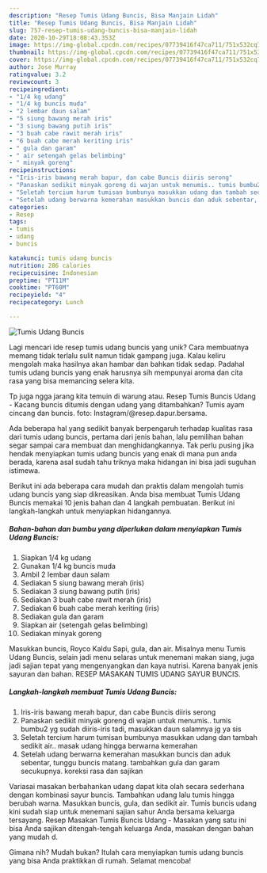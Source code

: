 ```yaml
---
description: "Resep Tumis Udang Buncis, Bisa Manjain Lidah"
title: "Resep Tumis Udang Buncis, Bisa Manjain Lidah"
slug: 757-resep-tumis-udang-buncis-bisa-manjain-lidah
date: 2020-10-29T18:08:43.353Z
image: https://img-global.cpcdn.com/recipes/07739416f47ca711/751x532cq70/tumis-udang-buncis-foto-resep-utama.jpg
thumbnail: https://img-global.cpcdn.com/recipes/07739416f47ca711/751x532cq70/tumis-udang-buncis-foto-resep-utama.jpg
cover: https://img-global.cpcdn.com/recipes/07739416f47ca711/751x532cq70/tumis-udang-buncis-foto-resep-utama.jpg
author: Jose Murray
ratingvalue: 3.2
reviewcount: 3
recipeingredient:
- "1/4 kg udang"
- "1/4 kg buncis muda"
- "2 lembar daun salam"
- "5 siung bawang merah iris"
- "3 siung bawang putih iris"
- "3 buah cabe rawit merah iris"
- "6 buah cabe merah keriting iris"
- " gula dan garam"
- " air setengah gelas belimbing"
- " minyak goreng"
recipeinstructions:
- "Iris-iris bawang merah bapur, dan cabe Buncis diiris serong"
- "Panaskan sedikit minyak goreng di wajan untuk menumis.. tumis bumbu2 yg sudah diiris-iris tadi, masukkan daun salamnya jg ya sis"
- "Seletah tercium harum tumisan bumbunya masukkan udang dan tambah sedikit air.. masak udang hingga berwarna kemerahan"
- "Setelah udang berwarna kemerahan masukkan buncis dan aduk sebentar, tunggu buncis matang. tambahkan gula dan garam secukupnya. koreksi rasa dan sajikan"
categories:
- Resep
tags:
- tumis
- udang
- buncis

katakunci: tumis udang buncis 
nutrition: 286 calories
recipecuisine: Indonesian
preptime: "PT11M"
cooktime: "PT60M"
recipeyield: "4"
recipecategory: Lunch

---
```



![Tumis Udang Buncis](https://img-global.cpcdn.com/recipes/07739416f47ca711/751x532cq70/tumis-udang-buncis-foto-resep-utama.jpg)

Lagi mencari ide resep tumis udang buncis yang unik? Cara membuatnya memang tidak terlalu sulit namun tidak gampang juga. Kalau keliru mengolah maka hasilnya akan hambar dan bahkan tidak sedap. Padahal tumis udang buncis yang enak harusnya sih mempunyai aroma dan cita rasa yang bisa memancing selera kita.

Tp juga ngga jarang kita temuin di warung atau. Resep Tumis Buncis Udang - Kacang buncis ditumis dengan udang yang ditambahkan? Tumis ayam cincang dan buncis. foto: Instagram/@resep.dapur.bersama.

Ada beberapa hal yang sedikit banyak berpengaruh terhadap kualitas rasa dari tumis udang buncis, pertama dari jenis bahan, lalu pemilihan bahan segar sampai cara membuat dan menghidangkannya. Tak perlu pusing jika hendak menyiapkan tumis udang buncis yang enak di mana pun anda berada, karena asal sudah tahu triknya maka hidangan ini bisa jadi suguhan istimewa.


Berikut ini ada beberapa cara mudah dan praktis dalam mengolah tumis udang buncis yang siap dikreasikan. Anda bisa membuat Tumis Udang Buncis memakai 10 jenis bahan dan 4 langkah pembuatan. Berikut ini langkah-langkah untuk menyiapkan hidangannya.

<!--inarticleads1-->

##### Bahan-bahan dan bumbu yang diperlukan dalam menyiapkan Tumis Udang Buncis:

1. Siapkan 1/4 kg udang
1. Gunakan 1/4 kg buncis muda
1. Ambil 2 lembar daun salam
1. Sediakan 5 siung bawang merah (iris)
1. Sediakan 3 siung bawang putih (iris)
1. Sediakan 3 buah cabe rawit merah (iris)
1. Sediakan 6 buah cabe merah keriting (iris)
1. Sediakan  gula dan garam
1. Siapkan  air (setengah gelas belimbing)
1. Sediakan  minyak goreng


Masukkan buncis, Royco Kaldu Sapi, gula, dan air. Misalnya menu Tumis Udang Buncis, selain jadi menu selaras untuk menemani makan siang, juga jadi sajian tepat yang mengenyangkan dan kaya nutrisi. Karena banyak jenis sayuran dan bahan. RESEP MASAKAN TUMIS UDANG SAYUR BUNCIS. 

<!--inarticleads2-->

##### Langkah-langkah membuat Tumis Udang Buncis:

1. Iris-iris bawang merah bapur, dan cabe Buncis diiris serong
1. Panaskan sedikit minyak goreng di wajan untuk menumis.. tumis bumbu2 yg sudah diiris-iris tadi, masukkan daun salamnya jg ya sis
1. Seletah tercium harum tumisan bumbunya masukkan udang dan tambah sedikit air.. masak udang hingga berwarna kemerahan
1. Setelah udang berwarna kemerahan masukkan buncis dan aduk sebentar, tunggu buncis matang. tambahkan gula dan garam secukupnya. koreksi rasa dan sajikan


Variasai masakan berbahankan udang dapat kita olah secara sederhana dengan kombinasi sayur buncis. Tambahkan udang lalu tumis hingga berubah warna. Masukkan buncis, gula, dan sedikit air. Tumis buncis udang kini sudah siap untuk menemani sajian sahur Anda bersama keluarga tersayang. Resep Masakan Tumis Buncis Udang - Masakan yang satu ini bisa Anda sajikan ditengah-tengah keluarga Anda, masakan dengan bahan yang mudah d. 

Gimana nih? Mudah bukan? Itulah cara menyiapkan tumis udang buncis yang bisa Anda praktikkan di rumah. Selamat mencoba!
